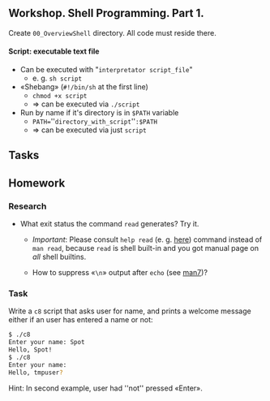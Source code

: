 Workshop. Shell Programming. Part 1.
---

<!---
__TODO__: Rewrite. Source is [here](https://uneex.ru/HSE/ArchitectureOS/Lab_00_OverviewShell).
-->

Create `00_OverviewShell` directory. All code must reside there.

#### Script: executable text file

* Can be executed with "`interpretator script_file`"
   * e. g. `sh script`
* «Shebang» (`#!/bin/sh` at the first line)
   * `chmod +x script` 
   * ⇒ can be executed via `./script`
* Run by name if it's directory is in `$PATH` variable
   * `PATH=`''`directory_with_script`''`:$PATH` 
   * ⇒ can be executed via just `script`

## Tasks

<!---

1. Simple script file named `c1`:

```shell script
#!/bin/sh
read A
echo $A
```

2. A is variable
 * `$A` is a ''substitution'' of `A` value
 * `echo` command is executed ''after'' substitution, so
  * if called as 
      `sh c1   ABC      def  123`
    it outputs
      `ABC def 123`
    without extra spaces, because `echo $A` expands to `echo ABC      def  123`, which is command `echo` with three command line parameters
 * (!) How to make `echo` display all spaces as well?
  Spoiler: /* use `sh c1 "  ABC      def  123"` form — it constructs ''one'' parameter instead of three with all the words and spaces in it */
  * fix `c1` to do this
 1. Output substitution, `c2` file

```shell script
#!/bin/sh
read A
Sys=`uname`
echo "Hello, $A!
Welcome to $Sys!"
```

  * The «{{{`command`}}}» (also «`$(command)`») construction runs `command` and substitute it with its' output
  * '''No''' spaces is allowed around «`=`» when assigning
  * All variables are strings
  * (!) Modify  `c2` not to read `A`, but to output user login name instead (use `logname` or `whoami` command)
 1. Multiline
  * `echo $A` squeezes all newlines as well
  * If you want to use control characters like in C, use [[man1:echo|echo -e]] key
  * (!) Write a `c4` script that 
   * ends with command `echo -e "$Msg"`
   * outputs
   {{{
Hello, your_login_name!
Welcome to Linux
}}}
   * and contains only one two extra lines:
    * one shebang
    * and one like `Msg=…something…`
   * make this script executable
 1. Commandline parameters. This is `c5` file:

```shell script
#!/bin/sh

echo "$0"
echo "$1"
# ...
echo "$*"
echo "$#"
```

  * `$1`, `$2` … — command line argument №1, №2 …
  * `$0` — name of the script itself
  * `$*` — ''all'' command line arguments
  * `$#` — number of command line arguments
  so

```shell script
[tmpuser@sugon 00_OverviewShell]$ sh c5 A bc  cde   fff
c5
A
A bc cde fff
4
```

 1. Conditional `if` operator.
  * Overview:

```shell script
if condition-conmands
then
  true-commands
else
  false-commands
fi
```

   * if last of `condition-conmands` exit with success status (zero status code), `true-commands` are executed.
   * otherwise, if last of `condition-conmands` exit with `non-zero` exit status (an error), `false-commands` are executed.
   * '''Yes''', 0 status is `true`, non-0 is `false`!
   * Yes, `fi` is `if` backwards
  * Example `c6` file:

```shell script
#!/bin/sh
if ls $*; then
        echo YES
else
        echo NO $?
fi
```

   * if `ls` is successful, echoes `YES`, otherwise `NO`
   * «`$?`» — is exit status of failed command
  * using `2> /dev/null` to redirect error messages out of terminal:

```shell script
$ ls c6
c6
$ ls c6 > o
$ ls c100500
ls: cannot access 'c100500': No such file or directory
$ ls c100500 > oo
ls: cannot access 'c100500': No such file or directory
$ ls c100500 2> oo
$ cat o
c6
$ cat oo
ls: cannot access 'c100500': No such file or directory
```

  * (!) Rewrite `c6` file (copy it to `c7`)
   * To output content of `ls` ''after'' «YES» message, if ls is successful
   * Not to output error message if `ls` is not successful

-->

## Homework

### Research

* What exit status the command `read` generates? Try it.

   * _Important_: Please consult `help read`
     (e. g. [here](https://www.gnu.org/software/bash/manual/bash.html#index-read)) 
     command instead of `man read`, because `read` is shell built-in and you got
     manual page on _all_ shell builtins.

   * How to suppress «`\n`» output after `echo`
     (see [man7](https://man7.org/linux/man-pages/man1/echo.1p.html))?

### Task

Write a `c8` script that asks user for name, and prints a welcome message either
if an user has entered a name or not:

```bash
$ ./c8
Enter your name: Spot
Hello, Spot!
$ ./c8
Enter your name: 
Hello, tmpuser?
```

Hint: In second example, user had ''not'' pressed «Enter».

